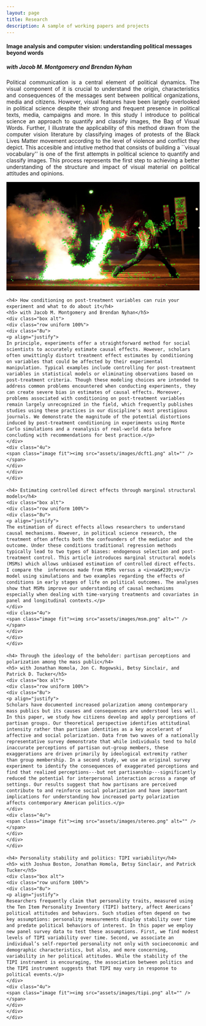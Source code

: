 ```yaml
---
layout: page
title: Research
description: A sample of working papers and projects
---
```


<section>
<h4> Image analysis and computer vision: understanding political messages beyond words</h4>
	<h5> with Jacob M. Montgomery and Brendan Nyhan</h5>
	<div class="box alt">
	<div class="row uniform 100%">
	<div class="8u">
	<p align="justify">
	Political communication is a central element of political dynamics. The visual component of it is crucial to understand the origin, characteristics and consequences of the messages sent between political organizations, media and citizens. However, visual features have been largely overlooked in political science despite their strong and frequent presence in political texts, media, campaigns and more. In this study I introduce to political science an approach to quantify and classify images, the Bag of Visual Words. Further, I illustrate the applicability of this method drawn from the computer vision literature by classifying images of protests of the Black Lives Matter movement according to the level of violence and conflict they depict. This accesible and intutive method that consists of building a ``visual vocabulary'' is one of the first attempts in political science to quantify and classify images. This process represents the first step to achieving a better understanding of the structure and impact of visual material on political attitudes and opinions.</p>
	</div>
	<div class="4u">
	<span class="image fit"><img src="assets/images/ferguson10_kp.jpg" alt="" /></span>
	</div>
	</div>
	</div>
	
	<h4> How conditioning on post-treatment variables can ruin your experiment and what to do about it</h4>
	<h5> with Jacob M. Montgomery and Brendan Nyhan</h5>
	<div class="box alt">
	<div class="row uniform 100%">
	<div class="8u">
	<p align="justify">
	In principle, experiments offer a straightforward method for social scientists to accurately estimate causal effects. However, scholars often unwittingly distort treatment effect estimates by conditioning on variables that could be affected by their experimental manipulation. Typical examples include controlling for post-treatment variables in statistical models or eliminating observations based on post-treatment criteria. Though these modeling choices are intended to address common problems encountered when conducting experiments, they can create severe bias in estimates of causal effects. Moreover, problems associated with conditioning on post-treatment variables remain largely unrecognized in the field, which frequently publishes studies using these practices in our discipline's most prestigious journals. We demonstrate the magnitude of the potential distortions induced by post-treatment conditioning in experiments using Monte Carlo simulations and a reanalysis of real-world data before concluding with recommendations for best practice.</p>
	</div>
	<div class="4u">
	<span class="image fit"><img src="assets/images/dcft1.png" alt="" /></span>
	</div>
	</div>
	</div>
	
	<h4> Estimating controlled direct effects through marginal structural models</h4>
	<div class="box alt">
	<div class="row uniform 100%">
	<div class="8u">
	<p align="justify">
	The estimation of direct effects allows researchers to understand causal mechanisms. However, in political science research, the treatment often affects both the confounders of the mediator and the outcome. Under these conditions traditional regression methods typically lead to two types of biases: endogenous selection and post-treatment control. This article introduces marginal structural models (MSMs) which allows unbiased estimation of controlled direct effects. I compare the  inferences made from MSMs versus a <i>na&#239;ve</i> model using simulations and two examples regarding the effects of conditions in early stages of life on political outcomes. The analyses show that MSMs improve our understanding of causal mechanisms especially when dealing with time-varying treatments and covariates in panel and longitudinal contexts.</p>
	</div>
	<div class="4u">
	<span class="image fit"><img src="assets/images/msm.png" alt="" /></span>
	</div>
	</div>
	</div>

	<h4> Through the ideology of the beholder: partisan perceptions and polarization among the mass public</h4>
	<h5> with Jonathan Homola, Jon C. Rogowski, Betsy Sinclair, and Patrick D. Tucker</h5>
	<div class="box alt">
	<div class="row uniform 100%">
	<div class="8u">
	<p align="justify">
	Scholars have documented increased polarization among contemporary mass publics but its causes and consequences are understood less well. In this paper, we study how citizens develop and apply perceptions of partisan groups. Our theoretical perspective identifies attitudinal intensity rather than partisan identities as a key accelerant of affective and social polarization. Data from two waves of a nationally representative survey demonstrate that while individuals tend to hold inaccurate perceptions of partisan out-group members, these exaggerations are driven primarily by ideological extremity rather than group membership. In a second study, we use an original survey experiment to identify the consequences of exaggerated perceptions and find that realized perceptions---but not partisanship---significantly reduced the potential for interpersonal interaction across a range of settings. Our results suggest that how partisans are perceived contribute to and reinforce social polarization and have important implications for understanding how increased party polarization affects contemporary American politics.</p>
	</div>
	<div class="4u">
	<span class="image fit"><img src="assets/images/stereo.png" alt="" /></span>
	</div>
	</div>
	</div>

	<h4> Personality stability and politics: TIPI variability</h4>
	<h5> with Joshua Boston, Jonathan Homola, Betsy Sinclair, and Patrick Tucker</h5>
	<div class="box alt">
	<div class="row uniform 100%">
	<div class="8u">
	<p align="justify">
	Researchers frequently claim that personality traits, measured using the Ten Item Personality Inventory (TIPI) battery, affect Americans’ political attitudes and behaviors. Such studies often depend on two key assumptions: personality measurements display stability over time and predate political behaviors of interest. In this paper we employ new panel survey data to test these assumptions. First, we find modest levels of TIPI variability over time. Second, we associate an individual’s self-reported personality not only with socioeconomic and demographic characteristics, but also, and more concerning, variability in her political attitudes. While the stability of the TIPI instrument is encouraging, the association between politics and the TIPI instrument suggests that TIPI may vary in response to political events.</p>
	</div>
	<div class="4u">
	<span class="image fit"><img src="assets/images/tipi.png" alt="" /></span>
	</div>
	</div>
	</div>
	
	
</section>
